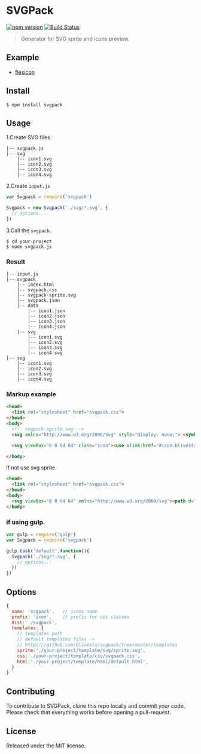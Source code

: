 # SVGPack

[![npm version](https://img.shields.io/npm/v/svgpack.svg?style=flat-square)](https://www.npmjs.com/package/svgpack)
[![Build Status](https://img.shields.io/travis/blivesta/svgpack/master.svg?style=flat-square)](https://travis-ci.org/blivesta/svgpack)


> Generator for SVG sprite and icons preview.

## Example
- [flexicon](https://github.com/blivesta/flexicon)


## Install

```
$ npm install svgpack
```


## Usage

1.Create SVG files.
```
|-- svgpack.js
|-- svg
    |-- icon1.svg
    |-- icon2.svg
    |-- icon3.svg
    |-- icon4.svg
```

2.Create `input.js`
```js
var Svgpack = require('svgpack')

Svgpack = new Svgpack('./svg/*.svg', {
  // options...
})
```

3.Call the `svgpack`.
```
$ cd your-project
$ node svgpack.js
```

### Result

```
|-- input.js
|-- svgpack
    |-- index.html
    |-- svgpack.css
    |-- svgpack-sprite.svg
    |-- svgpack.json
    |-- data
        |-- icon1.json
        |-- icon2.json
        |-- icon3.json
        |-- icon4.json
    |-- svg
        |-- icon1.svg
        |-- icon2.svg
        |-- icon3.svg
        |-- icon4.svg
|-- svg
    |-- icon1.svg
    |-- icon2.svg
    |-- icon3.svg
    |-- icon4.svg
```

### Markup example

```html
<head>
  <link rel="stylesheet" href="svgpack.css">
</head>
<body>
  <!-- svgpack-sprite.svg -->
  <svg xmlns="http://www.w3.org/2000/svg" style="display: none;"> <symbol id="icon-blivesta" viewBox="0 0 64 64"><g> <path d="M35.094 0l-15.97 15.965 15.97 15.963-16.037 16.037L35.094 64H64V0H35.094zm14.5 54.812l-8.07-8.062 8.07-8.066 8.062 8.066-8.062 8.062zm0-29.777l-8.07-8.062 8.07-8.064 8.062 8.06-8.062 8.06z"/> </g></symbol></svg>

  <svg viewBox="0 0 64 64" class="icon"><use xlink:href="#icon-blivesta"></use></svg>

</body>
```

if not use svg sprite.
```html
<head>
  <link rel="stylesheet" href="svgpack.css">
</head>
<body>
  <svg viewBox="0 0 64 64" xmlns="http://www.w3.org/2000/svg"><path d="M35.094 0l-15.97 15.965 15.97 15.963-16.037 16.037L35.094 64H64V0H35.094zm14.5 54.812l-8.07-8.062 8.07-8.066 8.062 8.066-8.062 8.062zm0-29.777l-8.07-8.062 8.07-8.064 8.062 8.06-8.062 8.06z"/></svg>
</body>
```

### if using gulp.

```js
var gulp = require('gulp')
var Svgpack = require('svgpack')

gulp.task('default',function(){
  Svgpack('./svg/*.svg', {
    // options...
  })
})
```


## Options
```js
{
  name: 'svgpack',   // icons name
  prefix: 'icon',    // prefix for css classes
  dist:'./svgpack',
  templates: {
    // templates path
    // default templates files ->
    // https://github.com/blivesta/svgpack/tree/master/templates
    sprite:'./your-project/template/svg/sprite.svg',
    css:'./your-project/template/css/svgpack.css',
    html:'./your-project/template/html/default.html',
  }
}
```

## Contributing

To contribute to SVGPack, clone this repo locally and commit your code.  
Please check that everything works before opening a pull-request.


## License
Released under the MIT license.
